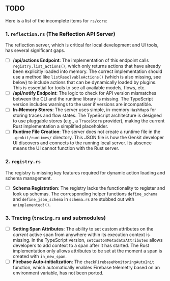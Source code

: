 ## TODO
Here is a list of the incomplete items for `rs/core`:

### 1. `reflection.rs` (The Reflection API Server)

The reflection server, which is critical for local development and UI tools, has several significant gaps.

- [ ]   **/api/actions Endpoint**: The implementation of this endpoint calls `registry.list_actions()`, which only returns actions that have already been explicitly loaded into memory. The correct implementation should use a method like `listResolvableActions()` (which is also missing, see below) to include actions that can be dynamically loaded by plugins. This is essential for tools to see all available models, flows, etc.
- [ ]   **/api/notify Endpoint**: The logic to check for API version mismatches between the CLI and the runtime library is missing. The TypeScript version includes warnings to the user if versions are incompatible.
- [ ]   **In-Memory Stores**: The server uses simple, in-memory `HashMap`s for storing traces and flow states. The TypeScript architecture is designed to use pluggable stores (e.g., a `TraceStore` provider), making the current Rust implementation a simplified placeholder.
- [ ]   **Runtime File Creation**: The server does not create a runtime file in the `.genkit/runtimes/` directory. This JSON file is how the Genkit developer UI discovers and connects to the running local server. Its absence means the UI cannot function with the Rust server.

### 2. `registry.rs`

The registry is missing key features required for dynamic action loading and schema management.

- [ ]   **Schema Registration**: The registry lacks the functionality to register and look up schemas. The corresponding helper functions `define_schema` and `define_json_schema` in `schema.rs` are stubbed out with `unimplemented!()`.

### 3. Tracing (`tracing.rs` and submodules)

- [ ]   **Setting Span Attributes**: The ability to set custom attributes on the *current* active span from anywhere within its execution context is missing. In the TypeScript version, `setCustomMetadataAttributes` allows developers to add context to a span after it has started. The Rust implementation only allows attributes to be set at the moment a span is created with `in_new_span`.
- [ ]   **Firebase Auto-initialization**: The `checkFirebaseMonitoringAutoInit` function, which automatically enables Firebase telemetry based on an environment variable, has not been ported.
